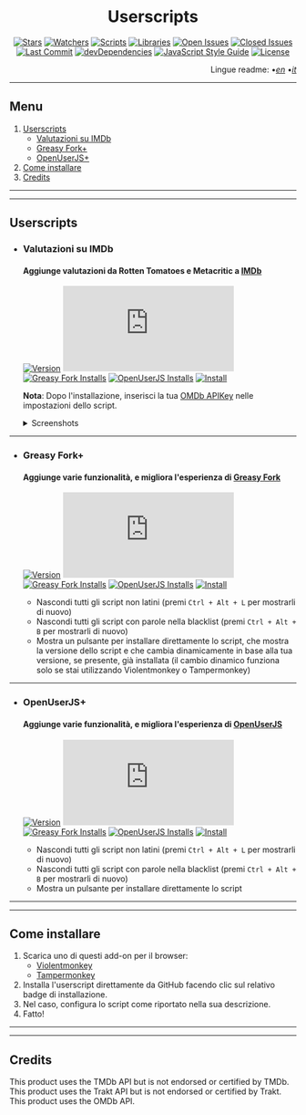 <div align="center">

# Userscripts

</div>

<div align="center">

[![Stars](https://img.shields.io/github/stars/iFelix18/Userscripts?style=flat-square)](https://github.com/iFelix18/Userscripts/stargazers)
[![Watchers](https://img.shields.io/github/watchers/iFelix18/Userscripts?style=flat-square)](https://github.com/iFelix18/Userscripts/watchers)
[![Scripts](https://img.shields.io/badge/scripts-3-orange?style=flat-square)](https://github.com/iFelix18/Userscripts/tree/master/userscripts)
[![Libraries](https://img.shields.io/badge/librearies-4-orange?style=flat-square)](https://github.com/iFelix18/Userscripts/tree/master/src/lib)
[![Open Issues](https://img.shields.io/github/issues-raw/iFelix18/Userscripts?style=flat-square)](https://github.com/iFelix18/Userscripts/issues)
[![Closed Issues](https://img.shields.io/github/issues-closed-raw/iFelix18/Userscripts?style=flat-square)](https://github.com/iFelix18/Userscripts/issues?q=is%3Aissue+is%3Aclosed)
[![Last Commit](https://img.shields.io/github/last-commit/iFelix18/Userscripts?style=flat-square)](https://github.com/iFelix18/Userscripts/commits/master)
[![devDependencies](https://img.shields.io/david/dev/iFelix18/Userscripts?style=flat-square)](https://david-dm.org/iFelix18/Userscripts?type=dev)
[![JavaScript Style Guide](https://img.shields.io/badge/code_style-standard-brightgreen?style=flat-square)](https://standardjs.com)
[![License](https://img.shields.io/github/license/iFelix18/Userscripts?style=flat-square)](https://github.com/iFelix18/Userscripts/blob/master/LICENSE.md)

</div>

<div align="right">

Lingue readme:
•[_en_](README.md "English")
•[_it_](README.it.md "Italiano")

</div>

---

## Menu

1. [Userscripts](README.it.md#userscripts)
    - [Valutazioni su IMDb](README.it.md#valutazioni-su-imdb)
    - [Greasy Fork+](README.it.md#greasy-fork+)
    - [OpenUserJS+](README.it.md#openuserjs+)
2. [Come installare](README.it.md#come-installare)
3. [Credits](README.it.md#credits)

---

---

## Userscripts

*   ### Valutazioni su IMDb
    #### Aggiunge valutazioni da Rotten Tomatoes e Metacritic a  [IMDb](https://www.imdb.com/)

    [![Version](https://img.shields.io/endpoint?url=https://runkit.io/ifelix18/userscript-version/branches/master/Userscripts/userscripts/meta/ratings-on-imdb.meta.js&style=flat-square)](#)
    [![Size](https://img.shields.io/github/size/iFelix18/Userscripts/userscripts/ratings-on-imdb.user.js?style=flat-square)](#)
    [![Greasy Fork Installs](https://img.shields.io/endpoint?url=https://runkit.io/ifelix18/greasyfork/branches/master/431189&style=flat-square)](https://greasyfork.org/scripts/431189-ratings-on-imdb)
    [![OpenUserJS Installs](https://img.shields.io/endpoint?url=https://runkit.io/ifelix18/openuserjs/branches/master/iFelix18/Ratings_on_IMDb&style=flat-square)](https://openuserjs.org/scripts/iFelix18/Ratings_on_IMDb)
    [![Install](https://img.shields.io/badge/install%20directly%20from-GitHub-blue?style=flat-square "Click here!")](https://raw.githubusercontent.com/iFelix18/Userscripts/master/userscripts/ratings-on-imdb.user.js)

    **Nota**: Dopo l'installazione, inserisci la tua [OMDb APIKey](https://www.omdbapi.com/apikey.aspx) nelle impostazioni dello script.

    <details>
    <summary>Screenshots</summary>

    Prima:<br>[![Before](https://i.imgur.com/eQrDc84.png "Before")](#)

    Dopo:<br>[![After](https://i.imgur.com/g2aeM9h.png "After")](#)

    </details>

---

*   ### Greasy Fork+
    #### Aggiunge varie funzionalità, e migliora l'esperienza di [Greasy Fork](https://greasyfork.org/)

    [![Version](https://img.shields.io/endpoint?url=https://runkit.io/ifelix18/userscript-version/branches/master/Userscripts/userscripts/meta/greasyfork-plus.meta.js&style=flat-square)](#)
    [![Size](https://img.shields.io/github/size/iFelix18/Userscripts/userscripts/greasyfork-plus.user.js?style=flat-square)](#)
    [![Greasy Fork Installs](https://img.shields.io/endpoint?url=https://runkit.io/ifelix18/greasyfork/branches/master/431584&style=flat-square)](https://greasyfork.org/scripts/431584-greasy-fork)
    [![OpenUserJS Installs](https://img.shields.io/endpoint?url=https://runkit.io/ifelix18/openuserjs/branches/master/iFelix18/Greasy_Fork%2B&style=flat-square)](https://openuserjs.org/scripts/iFelix18/Greasy_Fork+)
    [![Install](https://img.shields.io/badge/install%20directly%20from-GitHub-blue?style=flat-square "Click here!")](https://raw.githubusercontent.com/iFelix18/Userscripts/master/userscripts/greasyfork-plus.user.js)

    - Nascondi tutti gli script non latini (premi `Ctrl + Alt + L` per mostrarli di nuovo)
    - Nascondi tutti gli script con parole nella blacklist (premi `Ctrl + Alt + B` per mostrarli di nuovo)
    - Mostra un pulsante per installare direttamente lo script, che mostra la versione dello script e che cambia dinamicamente in base alla tua versione, se presente, già installata (il cambio dinamico funziona solo se stai utilizzando Violentmonkey o Tampermonkey)

---

*   ### OpenUserJS+
    #### Aggiunge varie funzionalità, e migliora l'esperienza di [OpenUserJS](https://openuserjs.org/)

    [![Version](https://img.shields.io/endpoint?url=https://runkit.io/ifelix18/userscript-version/branches/master/Userscripts/userscripts/meta/openuserjs-plus.meta.js&style=flat-square)](#)
    [![Size](https://img.shields.io/github/size/iFelix18/Userscripts/userscripts/openuserjs-plus.user.js?style=flat-square)](#)
    [![Greasy Fork Installs](https://img.shields.io/endpoint?url=https://runkit.io/ifelix18/greasyfork/branches/master/431585&style=flat-square)](https://greasyfork.org/scripts/431585-openuserjs)
    [![OpenUserJS Installs](https://img.shields.io/endpoint?url=https://runkit.io/ifelix18/openuserjs/branches/master/iFelix18/OpenUserJS%2B&style=flat-square)](https://openuserjs.org/scripts/iFelix18/OpenUserJS+)
    [![Install](https://img.shields.io/badge/install%20directly%20from-GitHub-blue?style=flat-square "Click here!")](https://raw.githubusercontent.com/iFelix18/Userscripts/master/userscripts/openuserjs-plus.user.js)

    - Nascondi tutti gli script non latini (premi `Ctrl + Alt + L` per mostrarli di nuovo)
    - Nascondi tutti gli script con parole nella blacklist (premi `Ctrl + Alt + B` per mostrarli di nuovo)
    - Mostra un pulsante per installare direttamente lo script

---

---

## Come installare

1. Scarica uno di questi add-on per il browser:
    - [Violentmonkey](https://violentmonkey.github.io/)
    - [Tampermonkey](https://www.tampermonkey.net/)
2. Installa l'userscript direttamente da GitHub facendo clic sul relativo badge di installazione.
3. Nel caso, configura lo script come riportato nella sua descrizione.
4. Fatto!

---

---

## Credits

This product uses the TMDb API but is not endorsed or certified by TMDb.<br>
This product uses the Trakt API but is not endorsed or certified by Trakt.<br>
This product uses the OMDb API.
